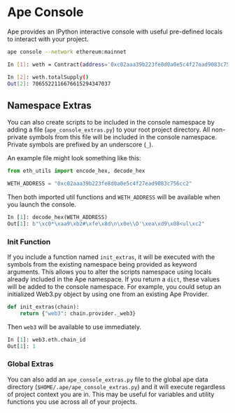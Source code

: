 # Ape Console

Ape provides an IPython interactive console with useful pre-defined locals to interact with your project.

```bash
ape console --network ethereum:mainnet

In [1]: weth = Contract(address='0xc02aaa39b223fe8d0a0e5c4f27ead9083c756cc2', contract_type=project.contracts['ERC20'])

In [2]: weth.totalSupply()
Out[2]: 7065522116676615294347037
```

## Namespace Extras

You can also create scripts to be included in the console namespace by adding a file (`ape_console_extras.py`) to your root project directory.  All non-private symbols from this file will be included in the console namespace.  Private symbols are prefixed by an underscore (`_`).

An example file might look something like this:

```python
from eth_utils import encode_hex, decode_hex

WETH_ADDRESS = "0xc02aaa39b223fe8d0a0e5c4f27ead9083c756cc2"
```

Then both imported util functions and `WETH_ADDRESS` will be available when you launch the console.

```python
In [1]: decode_hex(WETH_ADDRESS)
Out[1]: b"\xc0*\xaa9\xb2#\xfe\x8d\n\x0e\\O'\xea\xd9\x08<ul\xc2"
```

### Init Function

If you include a function named `init_extras`, it will be executed with the symbols from the existing namespace being provided as keyword arguments.  This allows you to alter the scripts namespace using locals already included in the Ape namespace.  If you return a `dict`, these values will be added to the console namespace.  For example, you could setup an initialized Web3.py object by using one from an existing Ape Provider.

```python
def init_extras(chain):
    return {"web3": chain.provider._web3}
```

Then `web3` will be available to use immediately.

```python
In [1]: web3.eth.chain_id
Out[1]: 1
```

### Global Extras

You can also add an `ape_console_extras.py` file to the global ape data directory (`$HOME/.ape/ape_console_extras.py`) and it will execute regardless of project context you are in.  This may be useful for variables and utility functions you use across all of your projects.
